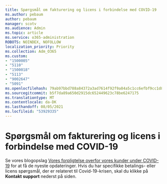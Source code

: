 ```yaml
---
title: Spørgsmål om fakturering og licens i forbindelse med COVID-19
ms.author: pebaum
author: pebaum
manager: scotv
ms.audience: Admin
ms.topic: article
ms.service: o365-administration
ROBOTS: NOINDEX, NOFOLLOW
localization_priority: Priority
ms.collection: Adm_O365
ms.custom:
- "1500005"
- "5110"
- "1500018"
- "5113"
- "9002647"
- "5091"
ms.openlocfilehash: 79ab97bbd788a84372a3ad7614f92f9a84a5c1cc6efbf9cc1d838858672a9ef9
ms.sourcegitcommit: b5f7da89a650d2915dc652449623c78be6247175
ms.translationtype: MT
ms.contentlocale: da-DK
ms.lasthandoff: 08/05/2021
ms.locfileid: "53929335"
---
```

# <a name="covid-19-billing-and-license-questions"></a>Spørgsmål om fakturering og licens i forbindelse med COVID-19

Se vores blogopslag [Vores forpligtelse overfor vores kunder under COVID-19](https://www.microsoft.com/microsoft-365/blog/2020/03/05/our-commitment-to-customers-during-covid-19/) for at få de nyeste opdateringer.  Hvis du har specifikke betalings- eller licens spørgsmål, der er relateret til Covid-19-krisen, skal du klikke på **Kontakt support** nederst på siden.

